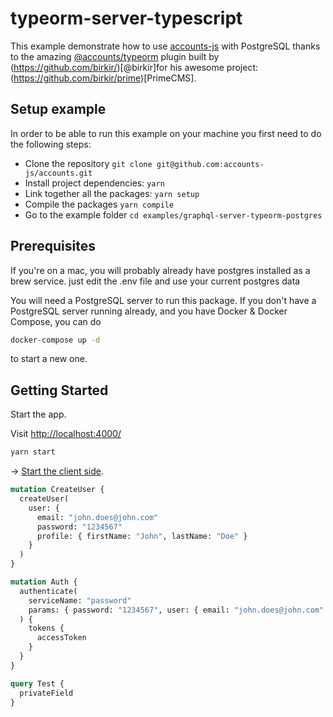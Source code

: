 # typeorm-server-typescript

This example demonstrate how to use [accounts-js](https://github.com/accounts-js/accounts) with PostgreSQL thanks to the amazing [@accounts/typeorm](https://www.npmjs.com/package/@accounts/typeorm) plugin built by (https://github.com/birkir/)[@birkir]for his awesome project: (https://github.com/birkir/prime)[PrimeCMS].

## Setup example

In order to be able to run this example on your machine you first need to do the following steps:

- Clone the repository `git clone git@github.com:accounts-js/accounts.git`
- Install project dependencies: `yarn`
- Link together all the packages: `yarn setup`
- Compile the packages `yarn compile`
- Go to the example folder `cd examples/graphql-server-typeorm-postgres`

## Prerequisites

If you're on a mac, you will probably already have postgres installed as a brew service.
just edit the .env file and use your current postgres data

You will need a PostgreSQL server to run this package. If you don't have a PostgreSQL server running already, and you have Docker & Docker Compose, you can do

```bash
docker-compose up -d
```

to start a new one.

## Getting Started

Start the app.

Visit <http://localhost:4000/>

```bash
yarn start
```

-> [Start the client side](../react-graphql-typescript).

```graphql
mutation CreateUser {
  createUser(
    user: {
      email: "john.does@john.com"
      password: "1234567"
      profile: { firstName: "John", lastName: "Doe" }
    }
  )
}

mutation Auth {
  authenticate(
    serviceName: "password"
    params: { password: "1234567", user: { email: "john.does@john.com" } }
  ) {
    tokens {
      accessToken
    }
  }
}

query Test {
  privateField
}
```
